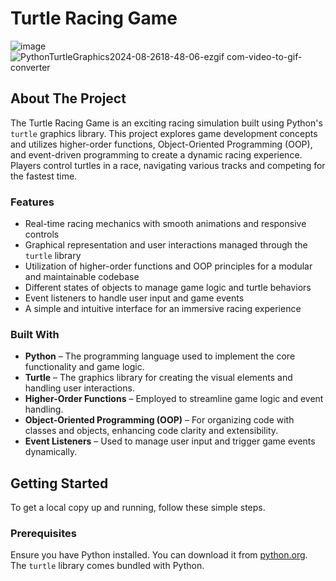 # Turtle Racing Game

![image](https://github.com/user-attachments/assets/f69d28c6-c049-435d-a831-d95c7efef7b7)
![PythonTurtleGraphics2024-08-2618-48-06-ezgif com-video-to-gif-converter](https://github.com/user-attachments/assets/0cae66de-a66f-4ad7-b073-d9d2cd0decdc)




## About The Project

The Turtle Racing Game is an exciting racing simulation built using Python's `turtle` graphics library. This project explores game development concepts and utilizes higher-order functions, Object-Oriented Programming (OOP), and event-driven programming to create a dynamic racing experience. Players control turtles in a race, navigating various tracks and competing for the fastest time.

### Features

- Real-time racing mechanics with smooth animations and responsive controls
- Graphical representation and user interactions managed through the `turtle` library
- Utilization of higher-order functions and OOP principles for a modular and maintainable codebase
- Different states of objects to manage game logic and turtle behaviors
- Event listeners to handle user input and game events
- A simple and intuitive interface for an immersive racing experience

### Built With

* **Python** – The programming language used to implement the core functionality and game logic.
* **Turtle** – The graphics library for creating the visual elements and handling user interactions.
* **Higher-Order Functions** – Employed to streamline game logic and event handling.
* **Object-Oriented Programming (OOP)** – For organizing code with classes and objects, enhancing code clarity and extensibility.
* **Event Listeners** – Used to manage user input and trigger game events dynamically.

## Getting Started

To get a local copy up and running, follow these simple steps.

### Prerequisites

Ensure you have Python installed. You can download it from [python.org](https://www.python.org/downloads/). The `turtle` library comes bundled with Python.
